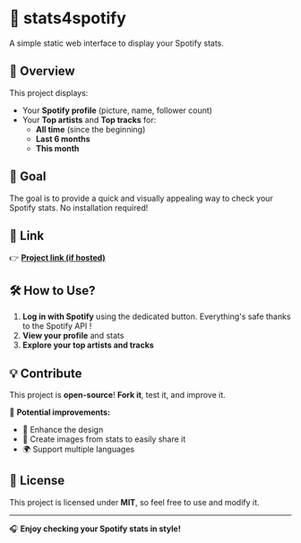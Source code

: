 # 🎵 stats4spotify  

A simple static web interface to display your Spotify stats.  

## 🚀 Overview  

This project displays:  
- Your **Spotify profile** (picture, name, follower count)  
- Your **Top artists** and **Top tracks** for:  
  - **All time** (since the beginning)  
  - **Last 6 months**  
  - **This month**  

## 🎯 Goal  

The goal is to provide a quick and visually appealing way to check your Spotify stats. No installation required!  

## 🔗 Link  

👉 **[Project link (if hosted)](https://0adri3n.github.io/stats4spotify/)**  

## 🛠️ How to Use?  

1. **Log in with Spotify** using the dedicated button. Everything's safe thanks to the Spotify API !
2. **View your profile** and stats  
3. **Explore your top artists and tracks**  

## 💡 Contribute  

This project is **open-source**! **Fork it**, test it, and improve it.  

📌 **Potential improvements:**  
- 🎨 Enhance the design  
- 🔗 Create images from stats to easily share it 
- 🌍 Support multiple languages  

## 📜 License  

This project is licensed under **MIT**, so feel free to use and modify it.  

---

🎧 **Enjoy checking your Spotify stats in style!**  
